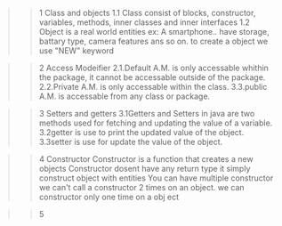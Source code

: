 >>1 Class and objects
    1.1 Class consist of blocks, constructor, variables, methods, inner classes and inner interfaces
    1.2 Object  is a real world entities 
        ex: A smartphone..  have storage, battary type, camera features ans so on.
        to create a object we use "NEW" keyword


>>2 Access Modeifier
    2.1.Default A.M.
        is only accessable whithin the package, it cannot be accessable outside of the package.
    2.2.Private A.M.
        is only accessable within the class.
    3.3.public A.M.
        is accessable from any class or package.


>>3 Setters and getters
    3.1Getters and Setters in java are two methods used for fetching and updating the value of a variable. 
    3.2getter is use to print the updated value of the object.
    3.3setter is use for update the value of the object.

>>4 Constructor
    Constructor is a function that creates a new objects
    Constructor dosent have any return type
    it simply construct object with entities
    You can have multiple constructor
    we can't call a constructor 2 times on an object. we can constructor only one time on a obj  ect

>>5